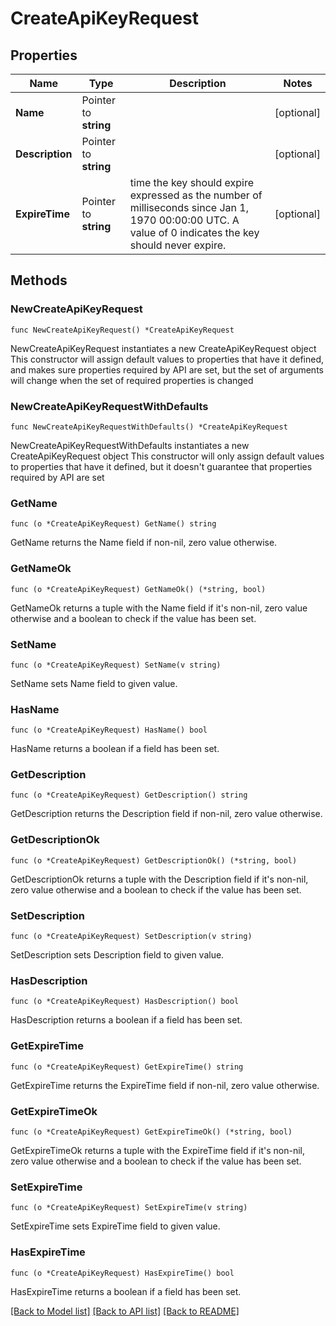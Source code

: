# CreateApiKeyRequest

## Properties

Name | Type | Description | Notes
------------ | ------------- | ------------- | -------------
**Name** | Pointer to **string** |  | [optional] 
**Description** | Pointer to **string** |  | [optional] 
**ExpireTime** | Pointer to **string** | time the key should expire expressed as the number of milliseconds since Jan 1, 1970 00:00:00 UTC. A value of 0 indicates the key should never expire. | [optional] 

## Methods

### NewCreateApiKeyRequest

`func NewCreateApiKeyRequest() *CreateApiKeyRequest`

NewCreateApiKeyRequest instantiates a new CreateApiKeyRequest object
This constructor will assign default values to properties that have it defined,
and makes sure properties required by API are set, but the set of arguments
will change when the set of required properties is changed

### NewCreateApiKeyRequestWithDefaults

`func NewCreateApiKeyRequestWithDefaults() *CreateApiKeyRequest`

NewCreateApiKeyRequestWithDefaults instantiates a new CreateApiKeyRequest object
This constructor will only assign default values to properties that have it defined,
but it doesn't guarantee that properties required by API are set

### GetName

`func (o *CreateApiKeyRequest) GetName() string`

GetName returns the Name field if non-nil, zero value otherwise.

### GetNameOk

`func (o *CreateApiKeyRequest) GetNameOk() (*string, bool)`

GetNameOk returns a tuple with the Name field if it's non-nil, zero value otherwise
and a boolean to check if the value has been set.

### SetName

`func (o *CreateApiKeyRequest) SetName(v string)`

SetName sets Name field to given value.

### HasName

`func (o *CreateApiKeyRequest) HasName() bool`

HasName returns a boolean if a field has been set.

### GetDescription

`func (o *CreateApiKeyRequest) GetDescription() string`

GetDescription returns the Description field if non-nil, zero value otherwise.

### GetDescriptionOk

`func (o *CreateApiKeyRequest) GetDescriptionOk() (*string, bool)`

GetDescriptionOk returns a tuple with the Description field if it's non-nil, zero value otherwise
and a boolean to check if the value has been set.

### SetDescription

`func (o *CreateApiKeyRequest) SetDescription(v string)`

SetDescription sets Description field to given value.

### HasDescription

`func (o *CreateApiKeyRequest) HasDescription() bool`

HasDescription returns a boolean if a field has been set.

### GetExpireTime

`func (o *CreateApiKeyRequest) GetExpireTime() string`

GetExpireTime returns the ExpireTime field if non-nil, zero value otherwise.

### GetExpireTimeOk

`func (o *CreateApiKeyRequest) GetExpireTimeOk() (*string, bool)`

GetExpireTimeOk returns a tuple with the ExpireTime field if it's non-nil, zero value otherwise
and a boolean to check if the value has been set.

### SetExpireTime

`func (o *CreateApiKeyRequest) SetExpireTime(v string)`

SetExpireTime sets ExpireTime field to given value.

### HasExpireTime

`func (o *CreateApiKeyRequest) HasExpireTime() bool`

HasExpireTime returns a boolean if a field has been set.


[[Back to Model list]](../README.md#documentation-for-models) [[Back to API list]](../README.md#documentation-for-api-endpoints) [[Back to README]](../README.md)


